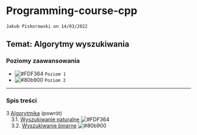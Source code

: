 # Programming-course-cpp

`Jakub Piskorowski on 14/03/2022`

## Temat: Algorytmy wyszukiwania

### Poziomy zaawansowania

- ![#FDF364](https://via.placeholder.com/15/FDF364/000000?text=+) `Poziom 1`
- ![#80b900](https://via.placeholder.com/15/80b900/000000?text=+) `Poziom 2`

---

### Spis treści

3 [Algorytmika](../README.md) (powrót) \
&emsp;3.1. [Wyszukiwanie naturalne](2-3-1-wyszukiwanie-naturalne/README.md) ![#FDF364](https://via.placeholder.com/15/FDF364/000000?text=+) \
&emsp;3.2. [Wyszukiwanie binarne](2-3-2-wyszukiwanie-binarne/README.md) ![#80b900](https://via.placeholder.com/15/80b900/000000?text=+)
